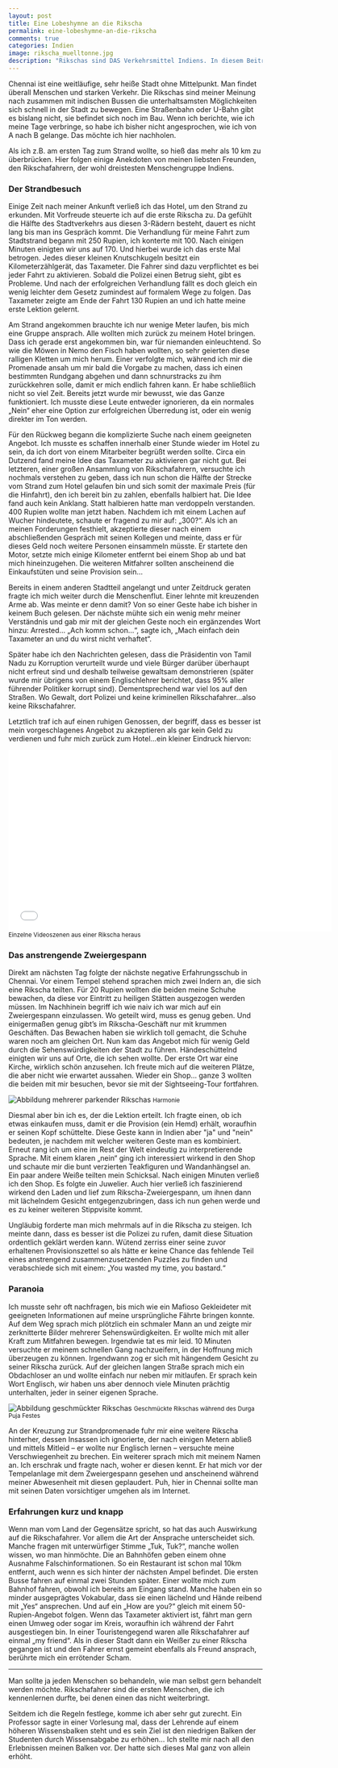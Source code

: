 ```yaml
---
layout: post
title: Eine Lobeshymne an die Rikscha
permalink: eine-lobeshymne-an-die-rikscha
comments: true
categories: Indien
image: rikscha_muelltonne.jpg
description: "Rikschas sind DAS Verkehrsmittel Indiens. In diesem Beitrag gebe ich einen Eindruck davon, was einem unerfahrenen Europäer beim Zusammentreffen mit Rikschafahrern alles passieren kann."
---
```


<p>Chennai ist eine weitläufige, sehr heiße Stadt ohne Mittelpunkt. Man findet überall Menschen und starken Verkehr. Die Rikschas sind meiner Meinung nach zusammen mit indischen Bussen die unterhaltsamsten Möglichkeiten sich schnell in der Stadt zu bewegen. Eine Straßenbahn oder U-Bahn gibt es bislang nicht, sie befindet sich noch im Bau. Wenn ich berichte, wie ich meine Tage verbringe, so habe ich bisher nicht angesprochen, wie ich von A nach B gelange. Das möchte ich hier nachholen.
<p>Als ich z.B. am ersten Tag zum Strand wollte, so hieß das mehr als 10 km zu überbrücken. Hier folgen einige Anekdoten von meinen liebsten Freunden, den Rikschafahrern, der wohl dreistesten Menschengruppe Indiens.
<h3>Der Strandbesuch</h3>
<p>Einige Zeit nach meiner Ankunft verließ ich das Hotel, um den Strand zu erkunden. Mit Vorfreude steuerte ich auf die erste Rikscha zu. Da gefühlt die Hälfte des Stadtverkehrs aus diesen 3-Rädern besteht, dauert es nicht lang bis man ins Gespräch kommt. Die Verhandlung für meine Fahrt zum Stadtstrand begann mit 250 Rupien, ich konterte mit 100. Nach einigen Minuten einigten wir uns auf 170. Und hierbei wurde ich das erste Mal betrogen. Jedes dieser kleinen Knutschkugeln besitzt ein Kilometerzählgerät, das Taxameter. Die Fahrer sind dazu verpflichtet es bei jeder Fahrt zu aktivieren. Sobald die Polizei einen Betrug sieht, gibt es Probleme. Und nach der erfolgreichen Verhandlung fällt es doch gleich ein wenig leichter dem Gesetz zumindest auf formalem Wege zu folgen. Das Taxameter zeigte am Ende der Fahrt 130 Rupien an und ich hatte meine erste Lektion gelernt.</p>
<p>Am Strand angekommen brauchte ich nur wenige Meter laufen, bis mich eine Gruppe ansprach. Alle wollten mich zurück zu meinem Hotel bringen. Dass ich gerade erst angekommen bin, war für niemanden einleuchtend. So wie die Möwen in Nemo den Fisch haben wollten, so sehr geierten diese ralligen Kletten um mich herum. Einer verfolgte mich, während ich mir die Promenade ansah um mir bald die Vorgabe zu machen, dass ich einen bestimmten Rundgang abgehen und dann schnurstracks zu ihm zurückkehren solle, damit er mich endlich fahren kann. Er habe schließlich nicht so viel Zeit. Bereits jetzt wurde mir bewusst, wie das Ganze funktioniert. Ich musste diese Leute entweder ignorieren, da ein normales „Nein“ eher eine Option zur erfolgreichen Überredung ist, oder ein wenig direkter im Ton werden.</h3>
<p>Für den Rückweg begann die komplizierte Suche nach einem geeigneten Angebot. Ich musste es schaffen innerhalb einer Stunde wieder im Hotel zu sein, da ich dort von einem Mitarbeiter begrüßt werden sollte. Circa ein Dutzend fand meine Idee das Taxameter zu aktivieren gar nicht gut. Bei letzteren, einer großen Ansammlung von Rikschafahrern, versuchte ich nochmals verstehen zu geben, dass ich nun schon die Hälfte der Strecke vom Strand zum Hotel gelaufen bin und sich somit der maximale Preis (für die Hinfahrt), den ich bereit bin zu zahlen, ebenfalls halbiert hat. Die Idee fand auch kein Anklang. Statt halbieren hatte man verdoppeln verstanden. 400 Rupien wollte man jetzt haben. Nachdem ich mit einem Lachen auf Wucher hindeutete, schaute er fragend zu mir auf: „300?“. Als ich an meinen Forderungen festhielt, akzeptierte dieser nach einem abschließenden Gespräch mit seinen Kollegen und meinte, dass er für dieses Geld noch weitere Personen einsammeln müsste. Er startete den Motor, setzte mich einige Kilometer entfernt bei einem Shop ab und bat mich hineinzugehen. Die weiteren Mitfahrer sollten anscheinend die Einkaufstüten und seine Provision sein…</p>
<p>Bereits in einem anderen Stadtteil angelangt und unter Zeitdruck geraten fragte ich mich weiter durch die Menschenflut. Einer lehnte mit kreuzenden Arme ab. Was meinte er denn damit? Von so einer Geste habe ich bisher in keinem Buch gelesen. Der nächste mühte sich ein wenig mehr meiner Verständnis und gab mir mit der gleichen Geste noch ein ergänzendes Wort hinzu: Arrested… „Ach komm schon…“, sagte ich, „Mach einfach dein Taxameter an und du wirst nicht verhaftet“.</p>
<p>Später habe ich den Nachrichten gelesen, dass die Präsidentin von Tamil Nadu zu Korruption verurteilt wurde und viele Bürger darüber überhaupt nicht erfreut sind und deshalb teilweise gewaltsam demonstrieren (später wurde mir übrigens von einem Englischlehrer berichtet, dass 95% aller führender Politiker korrupt sind). Dementsprechend war viel los auf den Straßen. Wo Gewalt, dort Polizei und keine kriminellen Rikschafahrer…also keine Rikschafahrer.</p>
<p>Letztlich traf ich auf einen ruhigen Genossen, der begriff, dass es besser ist mein vorgeschlagenes Angebot zu akzeptieren als gar kein Geld zu verdienen und fuhr mich zurück zum Hotel…ein kleiner Eindruck hiervon:</p>

<iframe width="640" height="360" src="//www.youtube-nocookie.com/embed/V3Efsmuc2fk?rel=0" frameborder="0" allowfullscreen></iframe>
<small>Einzelne Videoszenen aus einer Rikscha heraus</small>

<h3>Das anstrengende Zweiergespann</h3>
<p>Direkt am nächsten Tag folgte der nächste negative Erfahrungsschub in Chennai. Vor einem Tempel stehend sprachen mich zwei Indern an, die sich eine Rikscha teilten. Für 20 Rupien wollten die beiden meine Schuhe bewachen, da diese vor Eintritt zu heiligen Stätten ausgezogen werden müssen. Im Nachhinein begriff ich wie naiv ich war mich auf ein Zweiergespann einzulassen. Wo geteilt wird, muss es genug geben. Und einigermaßen genug gibt’s im Rikscha-Geschäft nur mit krummen Geschäften. Das Bewachen haben sie wirklich toll gemacht, die Schuhe waren noch am gleichen Ort. Nun kam das Angebot mich für wenig Geld durch die Sehenswürdigkeiten der Stadt zu führen. Händeschüttelnd einigten wir uns auf Orte, die ich sehen wollte. Der erste Ort war eine Kirche, wirklich schön anzusehen. Ich freute mich auf die weiteren Plätze, die aber nicht wie erwartet aussahen. Wieder ein Shop… ganze 3 wollten die beiden mit mir besuchen, bevor sie mit der Sightseeing-Tour fortfahren.</p>

![Abbildung mehrerer parkender Rikschas](/images/rikscha_muelltonne.jpg "Mehrere parkende Rikschas")
<small>Harmonie</small>

<p>Diesmal aber bin ich es, der die Lektion erteilt. Ich fragte einen, ob ich etwas einkaufen muss, damit er die Provision (ein Hemd) erhält, woraufhin er seinen Kopf schüttelte. Diese Geste kann in Indien aber "ja" und "nein" bedeuten, je nachdem mit welcher weiteren Geste man es kombiniert. Erneut rang ich um eine im Rest der Welt eindeutig zu interpretierende Sprache. Mit einem klaren „nein“ ging ich interessiert wirkend in den Shop und schaute mir die bunt verzierten Teakfiguren und Wandanhängsel an. Ein paar andere Weiße teilten mein Schicksal. Nach einigen Minuten verließ ich den Shop. Es folgte ein Juwelier. Auch hier verließ ich faszinierend wirkend den Laden und lief zum Rikscha-Zweiergespann, um ihnen dann mit lächelndem Gesicht entgegenzubringen, dass ich nun gehen werde und es zu keiner weiteren Stippvisite kommt.</p>
<p>Ungläubig forderte man mich mehrmals auf in die Rikscha zu steigen. Ich meinte dann, dass es besser ist die Polizei zu rufen, damit diese Situation ordentlich geklärt werden kann. Wütend zerriss einer seine zuvor erhaltenen Provisionszettel so als hätte er keine Chance das fehlende Teil eines anstrengend zusammenzusetzenden Puzzles zu finden und verabschiede sich mit einem: „You wasted my time, you bastard.“</p>
<h3>Paranoia</h3>
<p>Ich musste sehr oft nachfragen, bis mich wie ein Mafioso Gekleideter mit geeigneten Informationen auf meine ursprüngliche Fährte bringen konnte. Auf dem Weg sprach mich plötzlich ein schmaler Mann an und zeigte mir zerknitterte Bilder mehrerer Sehenswürdigkeiten. Er wollte mich mit aller Kraft zum Mitfahren bewegen. Irgendwie tat es mir leid. 10 Minuten versuchte er meinem schnellen Gang nachzueifern, in der Hoffnung mich überzeugen zu können. Irgendwann zog er sich mit hängendem Gesicht zu seiner Rikscha zurück. Auf der gleichen langen Straße sprach mich ein Obdachloser an und wollte einfach nur neben mir mitlaufen. Er sprach kein Wort Englisch, wir haben uns aber dennoch viele Minuten prächtig unterhalten, jeder in seiner eigenen Sprache.</p>

![Abbildung geschmückter Rikschas](/images/geschmueckte_rikschas.jpg "Geschmückte Rikschas")
<small>Geschmückte Rikschas während des Durga Puja Festes</small>

<p>An der Kreuzung zur Strandpromenade fuhr mir eine weitere Rikscha hinterher, dessen Insassen ich ignorierte, der nach einigen Metern abließ und mittels Mitleid – er wollte nur Englisch lernen – versuchte meine Verschwiegenheit zu brechen. Ein weiterer sprach mich mit meinem Namen an. Ich erschrak und fragte nach, woher er diesen kennt. Er hat mich vor der Tempelanlage mit dem Zweiergespann gesehen und anscheinend während meiner Abwesenheit mit diesen geplaudert. Puh, hier in Chennai sollte man mit seinen Daten vorsichtiger umgehen als im Internet.</p>
<h3>Erfahrungen kurz und knapp</h3>
<p>Wenn man vom Land der Gegensätze spricht, so hat das auch Auswirkung auf die Rikschafahrer. Vor allem die Art der Ansprache unterscheidet sich. Manche fragen mit unterwürfiger Stimme „Tuk, Tuk?“, manche wollen wissen, wo man hinmöchte. Die an Bahnhöfen geben einem ohne Ausnahme Falschinformationen. So ein Restaurant ist schon mal 10km entfernt, auch wenn es sich hinter der nächsten Ampel befindet. Die ersten Busse fahren auf einmal zwei Stunden später. Einer wollte mich zum Bahnhof fahren, obwohl ich bereits am Eingang stand. Manche haben ein so minder ausgeprägtes Vokabular, dass sie einen lächelnd und Hände reibend mit „Yes“ ansprechen. Und auf ein „How are you?“ gleich mit einem 50-Rupien-Angebot folgen. Wenn das Taxameter aktiviert ist, fährt man gern einen Umweg oder sogar im Kreis, woraufhin ich während der Fahrt ausgestiegen bin. In einer Touristengegend waren alle Rikschafahrer auf einmal „my friend“. Als in dieser Stadt dann ein Weißer zu einer Rikscha gegangen ist und den Fahrer ernst gemeint ebenfalls als Freund ansprach, berührte mich ein errötender Scham.</p>
<hr>
<p>Man sollte ja jeden Menschen so behandeln, wie man selbst gern behandelt werden möchte. Rikschafahrer sind die ersten Menschen, die ich kennenlernen durfte, bei denen einen das nicht weiterbringt.</p>
<p>Seitdem ich die Regeln festlege, komme ich aber sehr gut zurecht. Ein Professor sagte in einer Vorlesung mal, dass der Lehrende auf einem höheren Wissensbalken steht und es sein Ziel ist den niedrigen Balken der Studenten durch Wissensabgabe zu erhöhen… Ich stellte mir nach all den Erlebnissen meinen Balken vor. Der hatte sich dieses Mal ganz von allein erhöht.</p>
